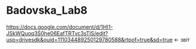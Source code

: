 # Badovska_Lab8
https://docs.google.com/document/d/1HI1-JSkWQuoq3S0he06EafTRTvc3sTlS/edit?usp=drivesdk&ouid=111034489250129780588&rtpof=true&sd=true <- звіт
